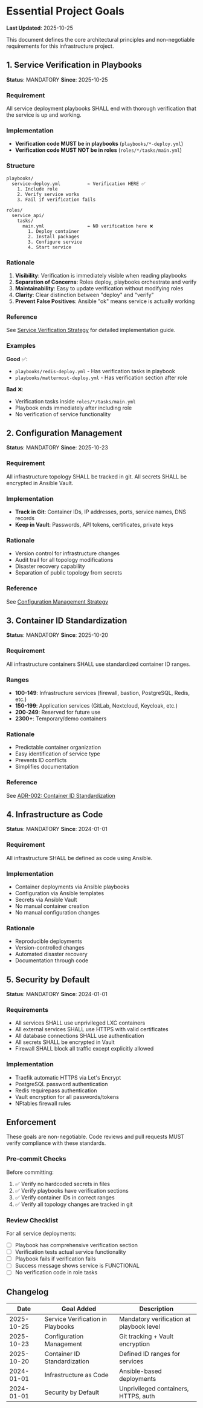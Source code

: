 # Essential Project Goals

**Last Updated**: 2025-10-25

This document defines the core architectural principles and non-negotiable requirements for this infrastructure project.

## 1. Service Verification in Playbooks

**Status**: MANDATORY
**Since**: 2025-10-25

### Requirement

All service deployment playbooks SHALL end with thorough verification that the service is up and working.

### Implementation

- **Verification code MUST be in playbooks** (`playbooks/*-deploy.yml`)
- **Verification code MUST NOT be in roles** (`roles/*/tasks/main.yml`)

### Structure

```
playbooks/
  service-deploy.yml          ← Verification HERE ✅
    1. Include role
    2. Verify service works
    3. Fail if verification fails

roles/
  service_api/
    tasks/
      main.yml                ← NO verification here ❌
        1. Deploy container
        2. Install packages
        3. Configure service
        4. Start service
```

### Rationale

1. **Visibility**: Verification is immediately visible when reading playbooks
2. **Separation of Concerns**: Roles deploy, playbooks orchestrate and verify
3. **Maintainability**: Easy to update verification without modifying roles
4. **Clarity**: Clear distinction between "deploy" and "verify"
5. **Prevent False Positives**: Ansible "ok" means service is actually working

### Reference

See [Service Verification Strategy](deployment/service-verification-strategy.md) for detailed implementation guide.

### Examples

**Good** ✅:
- `playbooks/redis-deploy.yml` - Has verification tasks in playbook
- `playbooks/mattermost-deploy.yml` - Has verification section after role

**Bad** ❌:
- Verification tasks inside `roles/*/tasks/main.yml`
- Playbook ends immediately after including role
- No verification of service functionality

## 2. Configuration Management

**Status**: MANDATORY
**Since**: 2025-10-23

### Requirement

All infrastructure topology SHALL be tracked in git. All secrets SHALL be encrypted in Ansible Vault.

### Implementation

- **Track in Git**: Container IDs, IP addresses, ports, service names, DNS records
- **Keep in Vault**: Passwords, API tokens, certificates, private keys

### Rationale

- Version control for infrastructure changes
- Audit trail for all topology modifications
- Disaster recovery capability
- Separation of public topology from secrets

### Reference

See [Configuration Management Strategy](deployment/configuration-management.md)

## 3. Container ID Standardization

**Status**: MANDATORY
**Since**: 2025-10-20

### Requirement

All infrastructure containers SHALL use standardized container ID ranges.

### Ranges

- **100-149**: Infrastructure services (firewall, bastion, PostgreSQL, Redis, etc.)
- **150-199**: Application services (GitLab, Nextcloud, Keycloak, etc.)
- **200-249**: Reserved for future use
- **2300+**: Temporary/demo containers

### Rationale

- Predictable container organization
- Easy identification of service type
- Prevents ID conflicts
- Simplifies documentation

### Reference

See [ADR-002: Container ID Standardization](adr/002-container-id-standardization.md)

## 4. Infrastructure as Code

**Status**: MANDATORY
**Since**: 2024-01-01

### Requirement

All infrastructure SHALL be defined as code using Ansible.

### Implementation

- Container deployments via Ansible playbooks
- Configuration via Ansible templates
- Secrets via Ansible Vault
- No manual container creation
- No manual configuration changes

### Rationale

- Reproducible deployments
- Version-controlled changes
- Automated disaster recovery
- Documentation through code

## 5. Security by Default

**Status**: MANDATORY
**Since**: 2024-01-01

### Requirements

- All services SHALL use unprivileged LXC containers
- All external services SHALL use HTTPS with valid certificates
- All database connections SHALL use authentication
- All secrets SHALL be encrypted in Vault
- Firewall SHALL block all traffic except explicitly allowed

### Implementation

- Traefik automatic HTTPS via Let's Encrypt
- PostgreSQL password authentication
- Redis requirepass authentication
- Vault encryption for all passwords/tokens
- NFtables firewall rules

## Enforcement

These goals are non-negotiable. Code reviews and pull requests MUST verify compliance with these standards.

### Pre-commit Checks

Before committing:
1. ✅ Verify no hardcoded secrets in files
2. ✅ Verify playbooks have verification sections
3. ✅ Verify container IDs in correct ranges
4. ✅ Verify all topology changes are tracked in git

### Review Checklist

For all service deployments:
- [ ] Playbook has comprehensive verification section
- [ ] Verification tests actual service functionality
- [ ] Playbook fails if verification fails
- [ ] Success message shows service is FUNCTIONAL
- [ ] No verification code in role tasks

## Changelog

| Date | Goal Added | Description |
|------|------------|-------------|
| 2025-10-25 | Service Verification in Playbooks | Mandatory verification at playbook level |
| 2025-10-23 | Configuration Management | Git tracking + Vault encryption |
| 2025-10-20 | Container ID Standardization | Defined ID ranges for services |
| 2024-01-01 | Infrastructure as Code | Ansible-based deployments |
| 2024-01-01 | Security by Default | Unprivileged containers, HTTPS, auth |
